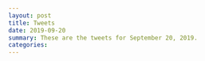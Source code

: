 ```yaml
---
layout: post
title: Tweets
date: 2019-09-20
summary: These are the tweets for September 20, 2019.
categories:
---
```


